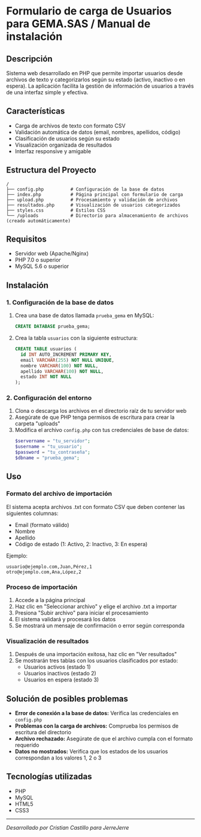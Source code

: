 # Formulario de carga de Usuarios para GEMA.SAS / Manual de instalación

## Descripción

Sistema web desarrollado en PHP que permite importar usuarios desde archivos de texto y categorizarlos según su estado (activo, inactivo o en espera). La aplicación facilita la gestión de información de usuarios a través de una interfaz simple y efectiva.

## Características

- Carga de archivos de texto con formato CSV
- Validación automática de datos (email, nombres, apellidos, código)
- Clasificación de usuarios según su estado
- Visualización organizada de resultados
- Interfaz responsive y amigable

## Estructura del Proyecto

```
/
├── config.php          # Configuración de la base de datos
├── index.php           # Página principal con formulario de carga
├── upload.php          # Procesamiento y validación de archivos
├── resultados.php      # Visualización de usuarios categorizados
├── styles.css          # Estilos CSS
└── /uploads            # Directorio para almacenamiento de archivos (creado automáticamente)
```

## Requisitos

- Servidor web (Apache/Nginx)
- PHP 7.0 o superior
- MySQL 5.6 o superior

## Instalación

### 1. Configuración de la base de datos

1. Crea una base de datos llamada `prueba_gema` en MySQL:
   ```sql
   CREATE DATABASE prueba_gema;
   ```

2. Crea la tabla `usuarios` con la siguiente estructura:
   ```sql
   CREATE TABLE usuarios (
     id INT AUTO_INCREMENT PRIMARY KEY,
     email VARCHAR(255) NOT NULL UNIQUE,
     nombre VARCHAR(100) NOT NULL,
     apellido VARCHAR(100) NOT NULL,
     estado INT NOT NULL
   );
   ```

### 2. Configuración del entorno

1. Clona o descarga los archivos en el directorio raíz de tu servidor web
2. Asegúrate de que PHP tenga permisos de escritura para crear la carpeta "uploads"
3. Modifica el archivo `config.php` con tus credenciales de base de datos:
   ```php
   $servername = "tu_servidor";
   $username = "tu_usuario";
   $password = "tu_contraseña";
   $dbname = "prueba_gema";
   ```

## Uso

### Formato del archivo de importación

El sistema acepta archivos .txt con formato CSV que deben contener las siguientes columnas:
- Email (formato válido)
- Nombre
- Apellido
- Código de estado (1: Activo, 2: Inactivo, 3: En espera)

Ejemplo:
```
usuario@ejemplo.com,Juan,Pérez,1
otro@ejemplo.com,Ana,López,2
```

### Proceso de importación

1. Accede a la página principal
2. Haz clic en "Seleccionar archivo" y elige el archivo .txt a importar
3. Presiona "Subir archivo" para iniciar el procesamiento
4. El sistema validará y procesará los datos
5. Se mostrará un mensaje de confirmación o error según corresponda

### Visualización de resultados

1. Después de una importación exitosa, haz clic en "Ver resultados"
2. Se mostrarán tres tablas con los usuarios clasificados por estado:
   - Usuarios activos (estado 1)
   - Usuarios inactivos (estado 2)
   - Usuarios en espera (estado 3)

## Solución de posibles problemas

- **Error de conexión a la base de datos:** Verifica las credenciales en `config.php`
- **Problemas con la carga de archivos:** Comprueba los permisos de escritura del directorio
- **Archivo rechazado:** Asegúrate de que el archivo cumpla con el formato requerido
- **Datos no mostrados:** Verifica que los estados de los usuarios correspondan a los valores 1, 2 o 3

## Tecnologías utilizadas

- PHP
- MySQL
- HTML5
- CSS3

---

*Desarrollado por Cristian Castillo para JerreJerre*